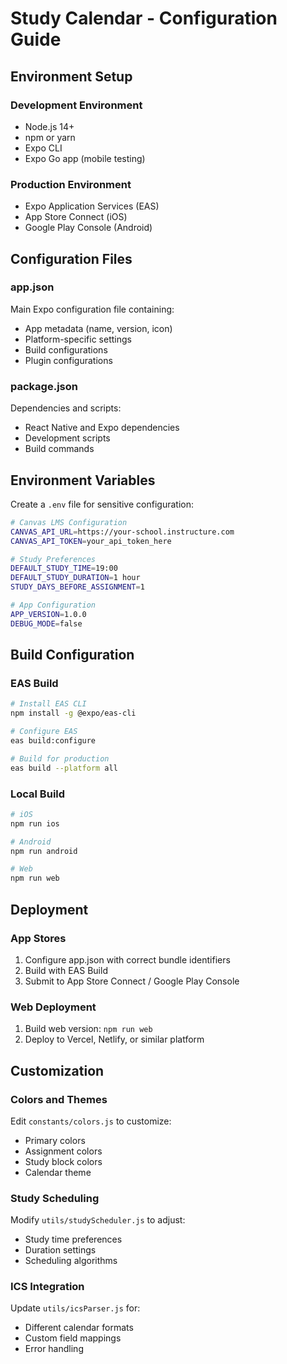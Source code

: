 # Study Calendar - Configuration Guide

## Environment Setup

### Development Environment
- Node.js 14+
- npm or yarn
- Expo CLI
- Expo Go app (mobile testing)

### Production Environment
- Expo Application Services (EAS)
- App Store Connect (iOS)
- Google Play Console (Android)

## Configuration Files

### app.json
Main Expo configuration file containing:
- App metadata (name, version, icon)
- Platform-specific settings
- Build configurations
- Plugin configurations

### package.json
Dependencies and scripts:
- React Native and Expo dependencies
- Development scripts
- Build commands

## Environment Variables

Create a `.env` file for sensitive configuration:

```bash
# Canvas LMS Configuration
CANVAS_API_URL=https://your-school.instructure.com
CANVAS_API_TOKEN=your_api_token_here

# Study Preferences
DEFAULT_STUDY_TIME=19:00
DEFAULT_STUDY_DURATION=1 hour
STUDY_DAYS_BEFORE_ASSIGNMENT=1

# App Configuration
APP_VERSION=1.0.0
DEBUG_MODE=false
```

## Build Configuration

### EAS Build
```bash
# Install EAS CLI
npm install -g @expo/eas-cli

# Configure EAS
eas build:configure

# Build for production
eas build --platform all
```

### Local Build
```bash
# iOS
npm run ios

# Android
npm run android

# Web
npm run web
```

## Deployment

### App Stores
1. Configure app.json with correct bundle identifiers
2. Build with EAS Build
3. Submit to App Store Connect / Google Play Console

### Web Deployment
1. Build web version: `npm run web`
2. Deploy to Vercel, Netlify, or similar platform

## Customization

### Colors and Themes
Edit `constants/colors.js` to customize:
- Primary colors
- Assignment colors
- Study block colors
- Calendar theme

### Study Scheduling
Modify `utils/studyScheduler.js` to adjust:
- Study time preferences
- Duration settings
- Scheduling algorithms

### ICS Integration
Update `utils/icsParser.js` for:
- Different calendar formats
- Custom field mappings
- Error handling
